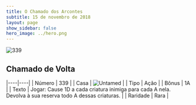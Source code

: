 ```yaml
---
title: O Chamado dos Arcontes
subtitle: 15 de novembro de 2018
layout: page
show_sidebar: false
hero_image: ../hero.png
---
```


![339](https://cdn.keyforgegame.com/media/card_front/pt/341_339_XXH795WXQ6J6_pt.png)

## Chamado de Volta

|----|----|
| Número | 339 |
| Casa | ![Untamed](https://archonarcana.com/images/thumb/b/bd/Untamed.png/22px-Untamed.png "Indomados") |
| Tipo | Ação |
| Bônus | 1A |
| Texto | Jogar: Cause 1D a cada criatura inimiga para cada A nela. Devolva à sua reserva todo A dessas criaturas. |
| Raridade | Rara |
